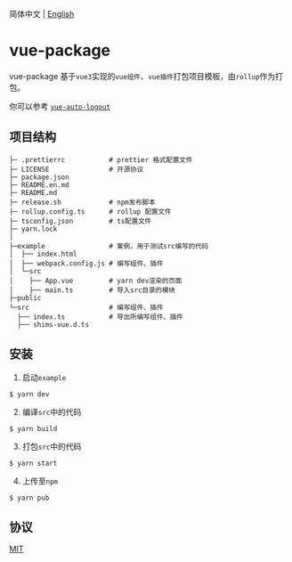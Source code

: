 简体中文 | [English](./README.en.md)

# vue-package

vue-package 基于`vue3`实现的`vue组件`、`vue插件`打包项目模板，由`rollup`作为打包。

你可以参考 [`vue-auto-logout`](https://github.com/Zeffon/vue-auto-logout/)

## 项目结构

```
├─ .prettierrc           # prettier 格式配置文件
├─ LICENSE               # 开源协议
├─ package.json
├─ README.en.md
├─ README.md
├─ release.sh            # npm发布脚本
├─ rollup.config.ts      # rollup 配置文件
├─ tsconfig.json         # ts配置文件
├─ yarn.lock
│
├─example                # 案例，用于测试src编写的代码
│  ├── index.html
│  ├── webpack.config.js # 编写组件、插件
│  └─src
│    ├── App.vue         # yarn dev渲染的页面
│    ├── main.ts         # 导入src目录的模块
├─public
└─src                    # 编写组件、插件
  ├── index.ts           # 导出所编写组件、插件
  ├── shims-vue.d.ts
```

## 安装

1. 启动`example`

```
$ yarn dev
```

2. 编译`src`中的代码

```
$ yarn build
```

3. 打包`src`中的代码

```
$ yarn start
```

4. 上传至`npm`

```
$ yarn pub
```

## 协议

[MIT](https://opensource.org/licenses/MIT)
